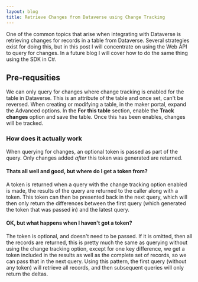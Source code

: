 ```yaml
---
layout: blog
title: Retrieve Changes from Dataverse using Change Tracking
---
```


One of the common topics that arise when integrating with Dataverse is retrieving changes for records in a table from Dataverse. Several strategies exist for doing this, but in this post I will concentrate on using the Web API to query for changes. In a future blog I will cover how to do the same thing using the SDK in C#.

## Pre-requsities
We can only query for changes where change tracking is enabled for the table in Dataverse. This is an attribute of the table and once set, can't be reversed. When creating or modifying a table, in the maker portal, expand the Advanced options. In the **For this table** section, enable the **Track changes** option and save the table. Once this has been enables, changes will be tracked.

### How does it actually work
When querying for changes, an optional token is passed as part of the query. Only changes added *after* this token was generated are returned.

#### Thats all well and good, but where do I get a token from?
A token is returned when a query with the change tracking option enabled is made, the results of the query are returned to the caller along with a token. This token can then be presented back in the next query, which will then only return the differences between the first query (which generated the token that was passed in) and the latest query.

#### OK, but what happens when I haven't got a token?
The token is optional, and doesn't need to be passed. If it is omitted, then all the records are returned, this is pretty much the same as querying without using the change tracking option, except for one key difference, we get a token included in the results as well as the complete set of records, so we can pass that in the next query. Using this pattern, the first query (without any token) will retrieve all records, and then subsequent queries will only return the deltas. 